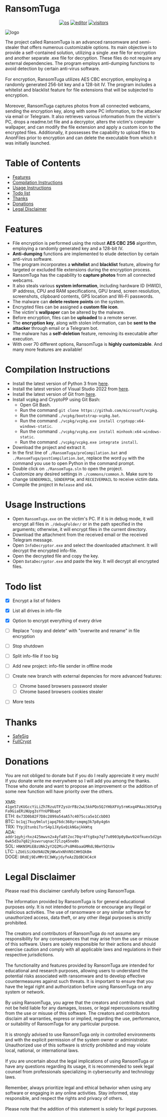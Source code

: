 # RansomTuga
<p align="center">
    <a href="https://en.wikipedia.org/wiki/Microsoft_Windows" target="_blank"><img src="https://img.shields.io/badge/OS-windows-informational?style=plastic-square&logo=windows&logoColor=white" alt="os"></a>
    <a href="https://en.wikipedia.org/wiki/Visual_Studio" target="_blank"><img src="https://img.shields.io/badge/Editor-VisualStudio-blue?style=plastic-square&logo=visual-studio&logoColor=white" alt="editor"></a>
    <a href="https://github.com/Tugamer89/RansomTuga" target="_blank"><img src="https://img.shields.io/endpoint?url=https://hits.dwyl.com/Tugamer89/RansomTuga.svg%3Fcolor%3Dblue" alt="visitors"></a>
</p>
<img src=".github/images/main.jpg" alt="logo">

The project called RansomTuga is an advanced ransomware and semi-stealer that offers numerous customizable options. Its main objective is to provide a self-contained solution, utilizing a single .exe file for encryption and another separate .exe file for decryption. These files do not require any external dependencies. The program employs anti-dumping functions to avoid detection by certain anti-virus software.\
\
For encryption, RansomTuga utilizes AES CBC encryption, employing a randomly generated 256-bit key and a 128-bit IV. The program includes a whitelist and blacklist feature for file extensions that will be subjected to encryption.\
\
Moreover, RansomTuga captures photos from all connected webcams, sending the encryption key, along with some PC information, to the attacker via email or Telegram. It also retrieves various information from the victim's PC, drops a readme.txt file and a decryptor, alters the victim's computer wallpaper, and can modify the file extension and apply a custom icon to the encrypted files. Additionally, it possesses the capability to upload files to AnonFiles prior to encryption and can delete the executable from which it was initially launched.


# Table of Contents
- [Features](#Features)
- [Compilation Instructions](#Compilation-Instructions)
- [Usage Instructions](#Usage-Instructions)
- [Todo list](#Todo-list)
- [Thanks](#Thanks)
- [Donations](#Donations)
- [Legal Disclaimer](#Legal-Disclaimer)


# Features
- File encryption is performed using the robust **AES CBC 256** algorithm, employing a randomly generated key and a 128-bit IV.
- **Anti-dumping** functions are implemented to elude detection by certain anti-virus software.
- The program incorporates a **whitelist** and **blacklist** feature, allowing for targeted or excluded file extensions during the encryption process.
- RansomTuga has the capability to **capture photos** from all connected webcams.
- It also steals various **system information**, including hardware ID (HWID), IP address, CPU and RAM specifications, GPU brand, screen resolution, screenshots, clipboard contents, GPS location and Wi-Fi passwords.
- The malware can **delete restore points** on the system.
- Encrypted files can be assigned a **custom file icon**.
- The victim's **wallpaper** can be altered by the malware.
- Before encryption, files can be **uploaded** to a remote server.
- The **encryption key**, along with stolen information, can be **sent to the attacker** through email or a Telegram bot.
- The malware has a **self-deletion** feature, removing its executable after execution.
- With over 70 different options, RansomTuga is **highly customizable**.
And many more features are available!


# Compilation Instructions
- Install the latest version of Python 3 from [here](https://www.python.org/downloads/).
- Install the latest version of Visual Studio 2022 from [here](https://visualstudio.microsoft.com/downloads/).
- Install the latest version of Git from [here](https://git-scm.com/download/win).
- Install vcpkg and CryptoPP using Git Bash:
  - Open Git Bash.
  - Run the command `git clone https://github.com/microsoft/vcpkg`.
  - Run the command `./vcpkg/bootstrap-vcpkg.bat`.
  - Run the command `./vcpkg/vcpkg.exe install cryptopp:x64-windows-static`.
  - Run the command `./vcpkg/vcpkg.exe install minhook:x64-windows-static`.
  - Run the command `./vcpkg/vcpkg.exe integrate install`.
- Download the project and extract it.
- In the first line of `./RansomTuga/preCompilation.bat` and `./RansomTuga/postCompilation.bat`, replace the word `py` with the command you use to open Python in the command prompt.
- Double click on `./RansomTuga.sln` to open the project.
- Customize any desired settings in `./commons/common.h`. Make sure to change `SENDERMAIL`, `SENDERPSW`, and `RECEIVERMAIL` to receive victim data.
- Compile the project in `Release` and `x64`.


# Usage Instructions
- Open `RansomTuga.exe` on the victim's PC. If it is in debug mode, it will encrypt all files in `./debugFolder/` or in the path specified in the arguments; otherwise, it will encrypt files in the current directory.
- Download the attachment from the received email or the received Telegram message.
- Open `InfoDecryptor.exe` and select the downloaded attachment. It will decrypt the encrypted info-file.
- Open the decrypted file and copy the key.
- Open `DataDecryptor.exe` and paste the key. It will decrypt all encrypted files.


# Todo list
- [x] Encrypt a list of folders
- [x] List all drives in info-file
- [x] Option to encrypt everything of every drive
- [ ] Replace "copy and delete" with "overwrite and rename" in file encryption
- [ ] Stop shutdown
- [ ] Split info-file if too big
- [ ] Add new project: info-file sender in offline mode
- [ ] Create new branch with external depencies for more advanced features:
    - [ ] Chrome based browsers password stealer
    - [ ] Chrome based browsers cookies stealer
- [ ] More tests


# Thanks
- [SafeSig](https://bf.hn/uid/105399)
- [FullCrypt](https://bf.hn/uid/216523)


# Donations
You are not obliged to donate but if you do I really appreciate it very much!\
If you donate write me everywhere so I will add you among the thanks.\
Those who donate and want to propose an improvement or the addition of some new function will have priority over the others.\
\
XMR: `41ge57zKUGccYiLiZh7RzuUTFZysUrFBz2wL5kkPQo5QJYHbXFVy5rmKxq4PAas365GPygFa9GiaERiNUpg3sYYnUPBbapt`\
ETH: `0x73D0b82F7D8c2899a54aA57c4075cca5e1CcbD03`\
BTC: `bc1qj7kuy9mlutjapq76dc368yrsmqmg3k7p8y4g6n`\
TRX: `TYpjEtunbiTsrS4p1JXyGxQikNGajkkWtq`\
ADA: `addr1qyhjrhxz425mwvn2x4yfa8t2xc70qr4ftg8xp7qf7u0903p0y8wv924fkuex5d2gn6wk5d3u7q82jkswvruqnac72lzq45ne0n`\
SOL: `HNKN5MiEBzUNk2yY2Q2MicPs8M4baaGMRdL9BeY5QtUw`\
LTC: `LZUdiSiXbU9AUZNjNKwVxNhVNSCHHSQkBm`\
DOGE: `DRdEj9EvMMrEC3WKyjdyfeAzZQdBCHC4cH`


# Legal Disclaimer
Please read this disclaimer carefully before using RansomTuga.\
\
The information provided by RansomTuga is for general educational purposes only. It is not intended to promote or encourage any illegal or malicious activities. The use of ransomware or any similar software for unauthorized access, data theft, or any other illegal purposes is strictly prohibited. \
\
The creators and contributors of RansomTuga do not assume any responsibility for any consequences that may arise from the use or misuse of this software. Users are solely responsible for their actions and should exercise caution and comply with all applicable laws and regulations in their respective jurisdictions.\
\
The functionality and features provided by RansomTuga are intended for educational and research purposes, allowing users to understand the potential risks associated with ransomware and to develop effective countermeasures against such threats. It is important to ensure that you have the legal right and authorization before using RansomTuga on any system or network.\
\
By using RansomTuga, you agree that the creators and contributors shall not be held liable for any damages, losses, or legal repercussions resulting from the use or misuse of this software. The creators and contributors disclaim all warranties, express or implied, regarding the use, performance, or suitability of RansomTuga for any particular purpose.\
\
It is strongly advised to use RansomTuga only in controlled environments and with the explicit permission of the system owner or administrator. Unauthorized use of this software is strictly prohibited and may violate local, national, or international laws.\
\
If you are uncertain about the legal implications of using RansomTuga or have any questions regarding its usage, it is recommended to seek legal counsel from professionals specializing in cybersecurity and technology laws.\
\
Remember, always prioritize legal and ethical behavior when using any software or engaging in any online activities. Stay informed, stay responsible, and respect the rights and privacy of others.\
\
Please note that the addition of this statement is solely for legal purposes.

